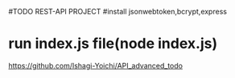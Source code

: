 #TODO REST-API PROJECT
 #install jsonwebtoken,bcrypt,express
 # run index.js file(node index.js) 
 https://github.com/Ishagi-Yoichi/API_advanced_todo
